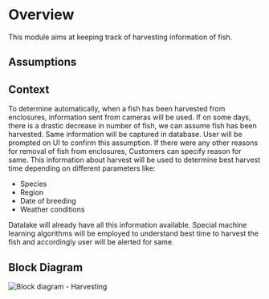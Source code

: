# Overview
This module aims at keeping track of harvesting information of fish.
## Assumptions

## Context
To determine automatically, when a fish has been harvested from enclosures, information sent from cameras will be used. If on some days, there is a drastic decrease in number of fish, we can assume fish has been harvested. Same information will be captured in database. User will be prompted on UI to confirm this assumption. If there were any other reasons for removal of fish from enclosures, Customers can specify reason for same. This information about harvest will be used to determine best harvest time depending on different parameters like:
- Species
- Region
- Date of breeding
- Weather conditions

Datalake will already have all this information available. Special machine learning algorithms will be employed to understand best time to harvest the fish and accordingly user will be alerted for same. 
## Block Diagram
![Block diagram - Harvesting](https://github.com/Anamika1911/ArchitecturalKatas/assets/6397314/77e0b00e-9f28-4059-8c29-34ac637e5f54)
